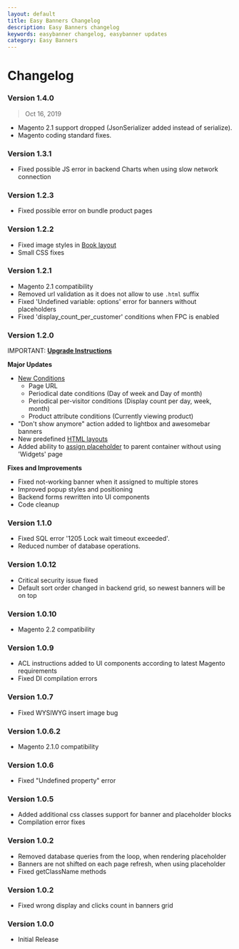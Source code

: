 ```yaml
---
layout: default
title: Easy Banners Changelog
description: Easy Banners changelog
keywords: easybanner changelog, easybanner updates
category: Easy Banners
---
```


# Changelog

### Version 1.4.0

> Oct 16, 2019

 -  Magento 2.1 support dropped (JsonSerializer added instead of serialize).
 -  Magento coding standard fixes.

### Version 1.3.1

 -  Fixed possible JS error in backend Charts when using slow network connection

### Version 1.2.3

 -  Fixed possible error on bundle product pages

### Version 1.2.2

 -  Fixed image styles in [Book layout](/m2/extensions/easybanners/layouts-for-html-banners/#book)
 -  Small CSS fixes

### Version 1.2.1

 -  Magento 2.1 compatibility
 -  Removed url validation as it does not allow to use `.html` suffix
 -  Fixed 'Undefined variable: options' error for banners without placeholders
 -  Fixed 'display_count_per_customer' conditions when FPC is enabled

### Version 1.2.0

IMPORTANT: [**Upgrade Instructions**](/m2/extensions/easybanners/upgrade-instructions/)

**Major Updates**

 -  [New Conditions](/m2/extensions/easybanners/interfaces/#conditions-tab)
    - Page URL
    - Periodical date conditions (Day of week and Day of month)
    - Periodical per-visitor conditions (Display count per day, week, month)
    - Product attribute conditions (Currently viewing product)
 -  "Don't show anymore" action added to lightbox and awesomebar banners
 -  New predefined [HTML layouts](/m2/extensions/easybanners/layouts-for-html-banners/)
 -  Added ability to [assign placeholder](/m2/extensions/easybanners/interfaces/#form)
    to parent container without using 'Widgets' page

**Fixes and Improvements**

 -  Fixed not-working banner when it assigned to multiple stores
 -  Improved popup styles and positioning
 -  Backend forms rewritten into UI components
 -  Code cleanup

### Version 1.1.0

 -  Fixed SQL error '1205 Lock wait timeout exceeded'.
 -  Reduced number of database operations.

### Version 1.0.12

 -  Critical security issue fixed
 -  Default sort order changed in backend grid, so newest banners will be on top

### Version 1.0.10

 -  Magento 2.2 compatibility

### Version 1.0.9

 -  ACL instructions added to UI components according to latest Magento requirements
 -  Fixed DI compilation errors

### Version 1.0.7

 -  Fixed WYSIWYG insert image bug

### Version 1.0.6.2

- Magento 2.1.0 compatibility

### Version 1.0.6

- Fixed "Undefined property" error

### Version 1.0.5

- Added additional css classes support for banner and placeholder blocks
- Compilation error fixes

### Version 1.0.2

- Removed database queries from the loop, when rendering placeholder
- Banners are not shifted on each page refresh, when using placeholder
- Fixed getClassName methods

### Version 1.0.2

- Fixed wrong display and clicks count in banners grid

### Version 1.0.0

- Initial Release

